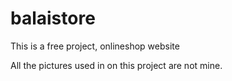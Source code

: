 # balaistore
This is a free project, onlineshop website

All the pictures used in on this project are not mine.
